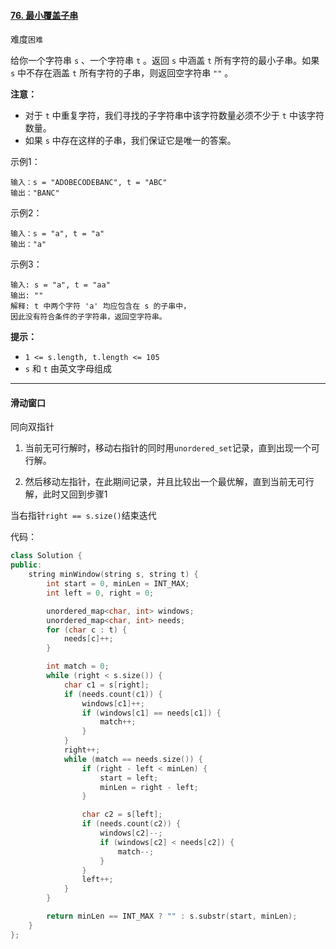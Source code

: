 #### [76. 最小覆盖子串](https://leetcode.cn/problems/minimum-window-substring/)

难度`困难`

给你一个字符串 `s` 、一个字符串 `t` 。返回 `s` 中涵盖 `t` 所有字符的最小子串。如果 `s` 中不存在涵盖 `t` 所有字符的子串，则返回空字符串 `""` 。

**注意：**

- 对于 `t` 中重复字符，我们寻找的子字符串中该字符数量必须不少于 `t` 中该字符数量。
- 如果 `s` 中存在这样的子串，我们保证它是唯一的答案。

示例1：

```
输入：s = "ADOBECODEBANC", t = "ABC"
输出："BANC"
```

示例2：

```
输入：s = "a", t = "a"
输出："a"
```

示例3：

```
输入: s = "a", t = "aa"
输出: ""
解释: t 中两个字符 'a' 均应包含在 s 的子串中，
因此没有符合条件的子字符串，返回空字符串。
```

**提示：**

- `1 <= s.length, t.length <= 105`
- `s` 和 `t` 由英文字母组成

---

#### 滑动窗口

同向双指针

1. 当前无可行解时，移动右指针的同时用`unordered_set`记录，直到出现一个可行解。

2. 然后移动左指针，在此期间记录，并且比较出一个最优解，直到当前无可行解，此时又回到步骤1

当右指针`right == s.size()`结束迭代

代码：

```c++
class Solution {
public:
    string minWindow(string s, string t) {
        int start = 0, minLen = INT_MAX;
        int left = 0, right = 0;

        unordered_map<char, int> windows;
        unordered_map<char, int> needs;
        for (char c : t) {
            needs[c]++;
        }

        int match = 0;
        while (right < s.size()) {
            char c1 = s[right];
            if (needs.count(c1)) {
                windows[c1]++;
                if (windows[c1] == needs[c1]) {
                    match++;
                }
            }
            right++;
            while (match == needs.size()) {
                if (right - left < minLen) {
                    start = left;
                    minLen = right - left;
                }

                char c2 = s[left];
                if (needs.count(c2)) {
                    windows[c2]--;
                    if (windows[c2] < needs[c2]) {
                        match--;
                    }
                }
                left++;
            }
        }

        return minLen == INT_MAX ? "" : s.substr(start, minLen);
    }
};
```